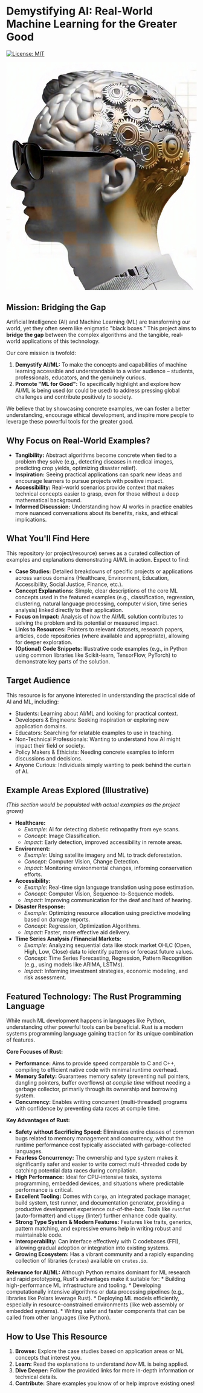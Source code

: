 # Demystifying AI: Real-World Machine Learning for the Greater Good

[![License: MIT](https://img.shields.io/badge/License-MIT-yellow.svg)](https://opensource.org/licenses/MIT)  

![About Me](IMG_2160.jpg)

## Mission: Bridging the Gap

Artificial Intelligence (AI) and Machine Learning (ML) are transforming our world, yet they often seem like enigmatic "black boxes." This project aims to **bridge the gap** between the complex algorithms and the tangible, real-world applications of this technology.

Our core mission is twofold:

1.  **Demystify AI/ML:** To make the concepts and capabilities of machine learning accessible and understandable to a wider audience – students, professionals, educators, and the genuinely curious.
2.  **Promote "ML for Good":** To specifically highlight and explore how AI/ML is being used (or could be used) to address pressing global challenges and contribute positively to society.

We believe that by showcasing concrete examples, we can foster a better understanding, encourage ethical development, and inspire more people to leverage these powerful tools for the greater good.

## Why Focus on Real-World Examples?

* **Tangibility:** Abstract algorithms become concrete when tied to a problem they solve (e.g., detecting diseases in medical images, predicting crop yields, optimizing disaster relief).
* **Inspiration:** Seeing practical applications can spark new ideas and encourage learners to pursue projects with positive impact.
* **Accessibility:** Real-world scenarios provide context that makes technical concepts easier to grasp, even for those without a deep mathematical background.
* **Informed Discussion:** Understanding how AI works in practice enables more nuanced conversations about its benefits, risks, and ethical implications.

## What You'll Find Here

This repository (or project/resource) serves as a curated collection of examples and explanations demonstrating AI/ML in action. Expect to find:

* **Case Studies:** Detailed breakdowns of specific projects or applications across various domains (Healthcare, Environment, Education, Accessibility, Social Justice, Finance, etc.).
* **Concept Explanations:** Simple, clear descriptions of the core ML concepts used in the featured examples (e.g., classification, regression, clustering, natural language processing, computer vision, time series analysis) linked directly to their application.
* **Focus on Impact:** Analysis of *how* the AI/ML solution contributes to solving the problem and its potential or measured impact.
* **Links to Resources:** Pointers to relevant datasets, research papers, articles, code repositories (where available and appropriate), allowing for deeper exploration.
* **(Optional) Code Snippets:** Illustrative code examples (e.g., in Python using common libraries like Scikit-learn, TensorFlow, PyTorch) to demonstrate key parts of the solution.

## Target Audience

This resource is for anyone interested in understanding the practical side of AI and ML, including:

* Students: Learning about AI/ML and looking for practical context.
* Developers & Engineers: Seeking inspiration or exploring new application domains.
* Educators: Searching for relatable examples to use in teaching.
* Non-Technical Professionals: Wanting to understand how AI might impact their field or society.
* Policy Makers & Ethicists: Needing concrete examples to inform discussions and decisions.
* Anyone Curious: Individuals simply wanting to peek behind the curtain of AI.

## Example Areas Explored (Illustrative)

*(This section would be populated with actual examples as the project grows)*

* **Healthcare:**
    * *Example:* AI for detecting diabetic retinopathy from eye scans.
    * *Concept:* Image Classification.
    * *Impact:* Early detection, improved accessibility in remote areas.
* **Environment:**
    * *Example:* Using satellite imagery and ML to track deforestation.
    * *Concept:* Computer Vision, Change Detection.
    * *Impact:* Monitoring environmental changes, informing conservation efforts.
* **Accessibility:**
    * *Example:* Real-time sign language translation using pose estimation.
    * *Concept:* Computer Vision, Sequence-to-Sequence models.
    * *Impact:* Improving communication for the deaf and hard of hearing.
* **Disaster Response:**
    * *Example:* Optimizing resource allocation using predictive modeling based on damage reports.
    * *Concept:* Regression, Optimization Algorithms.
    * *Impact:* Faster, more effective aid delivery.
* **Time Series Analysis / Financial Markets:**
    * *Example:* Analyzing sequential data like stock market OHLC (Open, High, Low, Close) data to identify patterns or forecast future values.
    * *Concept:* Time Series Forecasting, Regression, Pattern Recognition (e.g., using models like ARIMA, LSTMs).
    * *Impact:* Informing investment strategies, economic modeling, and risk assessment.

## Featured Technology: The Rust Programming Language

While much ML development happens in languages like Python, understanding other powerful tools can be beneficial. Rust is a modern systems programming language gaining traction for its unique combination of features.

**Core Focuses of Rust:**

* **Performance:** Aims to provide speed comparable to C and C++, compiling to efficient native code with minimal runtime overhead.
* **Memory Safety:** Guarantees memory safety (preventing null pointers, dangling pointers, buffer overflows) *at compile time* without needing a garbage collector, primarily through its ownership and borrowing system.
* **Concurrency:** Enables writing concurrent (multi-threaded) programs with confidence by preventing data races at compile time.

**Key Advantages of Rust:**

* **Safety without Sacrificing Speed:** Eliminates entire classes of common bugs related to memory management and concurrency, without the runtime performance cost typically associated with garbage-collected languages.
* **Fearless Concurrency:** The ownership and type system makes it significantly safer and easier to write correct multi-threaded code by catching potential data races during compilation.
* **High Performance:** Ideal for CPU-intensive tasks, systems programming, embedded devices, and situations where predictable performance is critical.
* **Excellent Tooling:** Comes with `Cargo`, an integrated package manager, build system, test runner, and documentation generator, providing a productive development experience out-of-the-box. Tools like `rustfmt` (auto-formatter) and `clippy` (linter) further enhance code quality.
* **Strong Type System & Modern Features:** Features like traits, generics, pattern matching, and expressive enums help in writing robust and maintainable code.
* **Interoperability:** Can interface effectively with C codebases (FFI), allowing gradual adoption or integration into existing systems.
* **Growing Ecosystem:** Has a vibrant community and a rapidly expanding collection of libraries (`crates`) available on `crates.io`.

**Relevance for AI/ML:** Although Python remains dominant for ML research and rapid prototyping, Rust's advantages make it suitable for:
    * Building high-performance ML infrastructure and tooling.
    * Developing computationally intensive algorithms or data processing pipelines (e.g., libraries like Polars leverage Rust).
    * Deploying ML models efficiently, especially in resource-constrained environments (like web assembly or embedded systems).
    * Writing safer and faster components that can be called from other languages (like Python).

## How to Use This Resource

1.  **Browse:** Explore the case studies based on application areas or ML concepts that interest you.
2.  **Learn:** Read the explanations to understand *how* ML is being applied.
3.  **Dive Deeper:** Follow the provided links for more in-depth information or technical details.
4.  **Contribute:** Share examples you know of or help improve existing ones!

##
